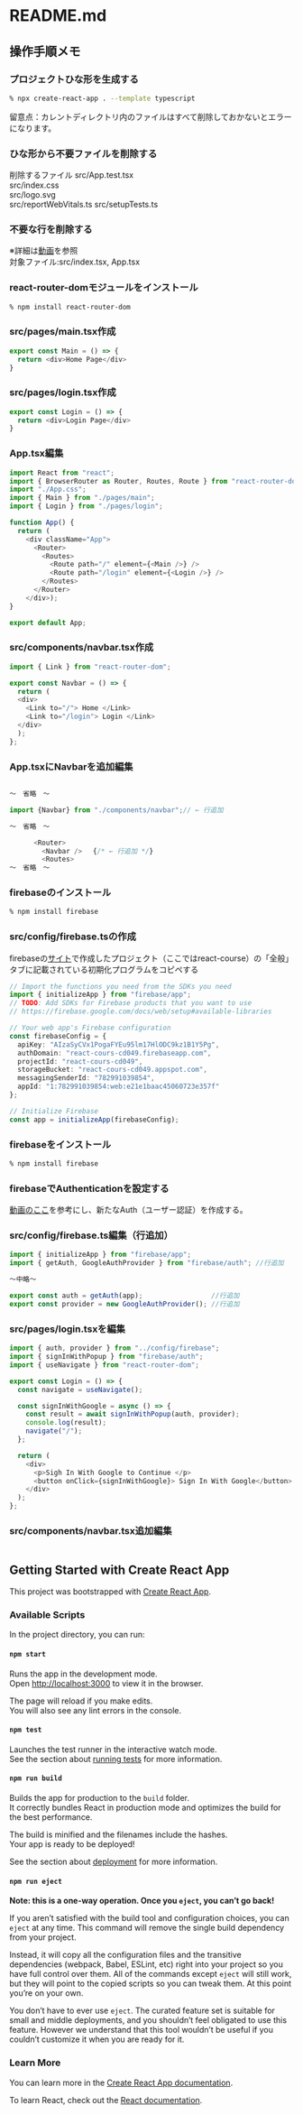 # README.md

## 操作手順メモ

### プロジェクトひな形を生成する

```zsh
% npx create-react-app . --template typescript
```

留意点：カレントディレクトリ内のファイルはすべて削除しておかないとエラーになります。

### ひな形から不要ファイルを削除する

削除するファイル
src/App.test.tsx  
src/index.css  
src/logo.svg  
src/reportWebVitals.ts
src/setupTests.ts

### 不要な行を削除する

※詳細は[動画](https://youtu.be/f55qeKGgB_M?t=19832)を参照  
対象ファイル:src/index.tsx, App.tsx

### react-router-domモジュールをインストール

```zsh
% npm install react-router-dom
```

### src/pages/main.tsx作成

```typescript
export const Main = () => {
  return <div>Home Page</div>
}
```

### src/pages/login.tsx作成

```typescript
export const Login = () => {
  return <div>Login Page</div>
}
```

### App.tsx編集

```typescript
import React from "react";
import { BrowserRouter as Router, Routes, Route } from "react-router-dom";
import "./App.css";
import { Main } from "./pages/main";
import { Login } from "./pages/login";

function App() {
  return (
    <div className="App">
      <Router>
        <Routes>
          <Route path="/" element={<Main />} />
          <Route path="/login" element={<Login />} />
        </Routes>
      </Router>
    </div>);
}

export default App;

```

### src/components/navbar.tsx作成

```typescript
import { Link } from "react-router-dom";

export const Navbar = () => {
  return (
  <div>
    <Link to="/"> Home </Link>  
    <Link to="/login"> Login </Link>  
  </div>
  );
};
```

### App.tsxにNavbarを追加編集

```typescript

〜　省略　〜

import {Navbar} from "./components/navbar";// ← 行追加

〜　省略　〜

      <Router>
        <Navbar />　 {/* ← 行追加 */}
        <Routes>
〜　省略　〜
```

### firebaseのインストール

```zsh
% npm install firebase
```

### src/config/firebase.tsの作成

firebaseの[サイト](https://firebase.google.com/)で作成したプロジェクト（ここではreact-course）の「全般」タブに記載されている初期化プログラムをコピペする

```typescript
// Import the functions you need from the SDKs you need
import { initializeApp } from "firebase/app";
// TODO: Add SDKs for Firebase products that you want to use
// https://firebase.google.com/docs/web/setup#available-libraries

// Your web app's Firebase configuration
const firebaseConfig = {
  apiKey: "AIzaSyCVx1PogaFYEu95lm17HlODC9kz1B1Y5Pg",
  authDomain: "react-cours-cd049.firebaseapp.com",
  projectId: "react-cours-cd049",
  storageBucket: "react-cours-cd049.appspot.com",
  messagingSenderId: "782991039854",
  appId: "1:782991039854:web:e21e1baac45060723e357f"
};

// Initialize Firebase
const app = initializeApp(firebaseConfig);
```

### firebaseをインストール

```zsh
% npm install firebase
```

### firebaseでAuthenticationを設定する

[動画のここ](https://youtu.be/f55qeKGgB_M?t=20875)を参考にし、新たなAuth（ユーザー認証）を作成する。

### src/config/firebase.ts編集（行追加）

```typescript
import { initializeApp } from "firebase/app";
import { getAuth, GoogleAuthProvider } from "firebase/auth"; //行追加

〜中略〜

export const auth = getAuth(app);                 //行追加
export const provider = new GoogleAuthProvider(); //行追加
```

### src/pages/login.tsxを編集

```typescript
import { auth, provider } from "../config/firebase";
import { signInWithPopup } from "firebase/auth";
import { useNavigate } from "react-router-dom";

export const Login = () => {
  const navigate = useNavigate();

  const signInWithGoogle = async () => {
    const result = await signInWithPopup(auth, provider);
    console.log(result);
    navigate("/");
  };

  return (
    <div>
      <p>Sigh In With Google to Continue </p>
      <button onClick={signInWithGoogle}> Sign In With Google</button>
    </div>
  );
};

```

### src/components/navbar.tsx追加編集

```typescript

```

## Getting Started with Create React App

This project was bootstrapped with [Create React App](https://github.com/facebook/create-react-app).

### Available Scripts

In the project directory, you can run:

#### `npm start`

Runs the app in the development mode.\
Open [http://localhost:3000](http://localhost:3000) to view it in the browser.

The page will reload if you make edits.\
You will also see any lint errors in the console.

#### `npm test`

Launches the test runner in the interactive watch mode.\
See the section about [running tests](https://facebook.github.io/create-react-app/docs/running-tests) for more information.

#### `npm run build`

Builds the app for production to the `build` folder.\
It correctly bundles React in production mode and optimizes the build for the best performance.

The build is minified and the filenames include the hashes.\
Your app is ready to be deployed!

See the section about [deployment](https://facebook.github.io/create-react-app/docs/deployment) for more information.

#### `npm run eject`

**Note: this is a one-way operation. Once you `eject`, you can’t go back!**

If you aren’t satisfied with the build tool and configuration choices, you can `eject` at any time. This command will remove the single build dependency from your project.

Instead, it will copy all the configuration files and the transitive dependencies (webpack, Babel, ESLint, etc) right into your project so you have full control over them. All of the commands except `eject` will still work, but they will point to the copied scripts so you can tweak them. At this point you’re on your own.

You don’t have to ever use `eject`. The curated feature set is suitable for small and middle deployments, and you shouldn’t feel obligated to use this feature. However we understand that this tool wouldn’t be useful if you couldn’t customize it when you are ready for it.

### Learn More

You can learn more in the [Create React App documentation](https://facebook.github.io/create-react-app/docs/getting-started).

To learn React, check out the [React documentation](https://reactjs.org/).
